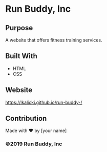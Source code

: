 # Run Buddy, Inc

## Purpose
A website that offers fitness training services. 

## Built With
* HTML
* CSS

## Website
https://lkalicki.github.io/run-buddy-/

## Contribution
Made with ❤️ by [your name]

### ©️2019 Run Buddy, Inc 
